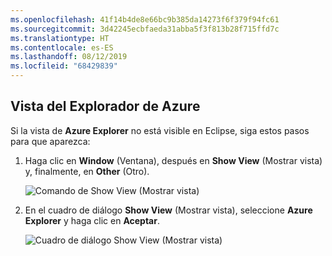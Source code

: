 ```yaml
---
ms.openlocfilehash: 41f14b4de8e66bc9b385da14273f6f379f94fc61
ms.sourcegitcommit: 3d42245ecbfaeda31abba5f3f813b28f715ffd7c
ms.translationtype: HT
ms.contentlocale: es-ES
ms.lasthandoff: 08/12/2019
ms.locfileid: "68429839"
---
```

## <a name="displaying-the-azure-explorer-view"></a>Vista del Explorador de Azure

Si la vista de **Azure Explorer** no está visible en Eclipse, siga estos pasos para que aparezca:

1. Haga clic en **Window** (Ventana), después en **Show View** (Mostrar vista) y, finalmente, en **Other** (Otro).

   ![Comando de Show View (Mostrar vista)](../media/azure-toolkit-for-eclipse-show-azure-explorer/show-az-exp-01.png)

2. En el cuadro de diálogo **Show View** (Mostrar vista), seleccione **Azure Explorer** y haga clic en **Aceptar**.

   ![Cuadro de diálogo Show View (Mostrar vista)](../media/azure-toolkit-for-eclipse-show-azure-explorer/show-az-exp-02.png)


